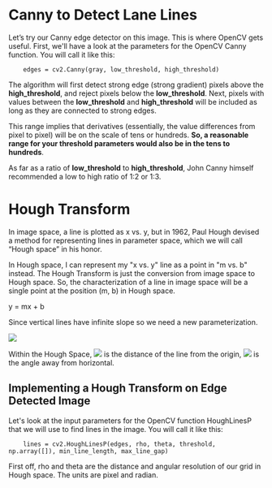 # Canny to Detect Lane Lines

Let’s try our Canny edge detector on this image. This is where OpenCV gets useful. First, we'll have a look at the parameters for the OpenCV Canny function. You will call it like this:

		edges = cv2.Canny(gray, low_threshold, high_threshold)

The algorithm will first detect strong edge (strong gradient) pixels above the **high_threshold**, and reject pixels below the **low_threshold**. Next, pixels with values between the **low_threshold** and **high_threshold** will be included as long as they are connected to strong edges. 

This range implies that derivatives (essentially, the value differences from pixel to pixel) will be on the scale of tens or hundreds. **So, a reasonable range for your threshold parameters would also be in the tens to hundreds**.

As far as a ratio of **low_threshold** to **high_threshold**, John Canny himself recommended a low to high ratio of 1:2 or 1:3.

# Hough Transform

In image space, a line is plotted as x vs. y, but in 1962, Paul Hough devised a method for representing lines in parameter space, which we will call “Hough space” in his honor.

In Hough space, I can represent my "x vs. y" line as a point in "m vs. b" instead. The Hough Transform is just the conversion from image space to Hough space. So, the characterization of a line in image space will be a single point at the position (m, b) in Hough space.

y = mx + b

Since vertical lines have infinite slope so we need a new parameterization.

<img src="http://chart.googleapis.com/chart?cht=tx&chl=xcos\theta_0+ysin\theta_0=\rho_0">

Within the Hough Space, <img src="http://chart.googleapis.com/chart?cht=tx&chl=\rho"> is the distance of the line from the origin, <img src="http://chart.googleapis.com/chart?cht=tx&chl=xcos\theta_0+ysin\theta_0=\theta"> is the angle away from horizontal.

## Implementing a Hough Transform on Edge Detected Image

Let's look at the input parameters for the OpenCV function HoughLinesP that we will use to find lines in the image. You will call it like this:

		lines = cv2.HoughLinesP(edges, rho, theta, threshold, np.array([]), min_line_length, max_line_gap)

First off, rho and theta are the distance and angular resolution of our grid in Hough space. The units are pixel and radian. 



